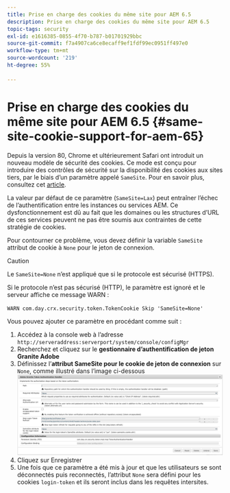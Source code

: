 ```yaml
---
title: Prise en charge des cookies du même site pour AEM 6.5
description: Prise en charge des cookies du même site pour AEM 6.5
topic-tags: security
exl-id: e1616385-0855-4f70-b787-b01701929bbc
source-git-commit: f7a4907ca6ce8ecaff9ef1fdf99ec0951ff497e0
workflow-type: tm+mt
source-wordcount: '219'
ht-degree: 55%

---
```


# Prise en charge des cookies du même site pour AEM 6.5 {#same-site-cookie-support-for-aem-65}

Depuis la version 80, Chrome et ultérieurement Safari ont introduit un nouveau modèle de sécurité des cookies. Ce mode est conçu pour introduire des contrôles de sécurité sur la disponibilité des cookies aux sites tiers, par le biais d’un paramètre appelé `SameSite`. Pour en savoir plus, consultez cet [article](https://web.dev/samesite-cookies-explained/).

La valeur par défaut de ce paramètre (`SameSite=Lax`) peut entraîner l’échec de l’authentification entre les instances ou services AEM. Ce dysfonctionnement est dû au fait que les domaines ou les structures d’URL de ces services peuvent ne pas être soumis aux contraintes de cette stratégie de cookies.

Pour contourner ce problème, vous devez définir la variable `SameSite` attribut de cookie à `None` pour le jeton de connexion.

>[!CAUTION]
>
>Le `SameSite=None` n’est appliqué que si le protocole est sécurisé (HTTPS).
>
>Si le protocole n’est pas sécurisé (HTTP), le paramètre est ignoré et le serveur affiche ce message WARN :
>
>`WARN com.day.crx.security.token.TokenCookie Skip 'SameSite=None'`

Vous pouvez ajouter ce paramètre en procédant comme suit :

1. Accédez à la console web à l’adresse `http://serveraddress:serverport/system/console/configMgr`
1. Recherchez et cliquez sur le **gestionnaire d’authentification de jeton Granite Adobe**
1. Définissez l’**attribut SameSite pour le cookie de jeton de connexion** sur `None`, comme illustré dans l’image ci-dessous
   ![samesite](assets/samesite1.png)
1. Cliquez sur Enregistrer
1. Une fois que ce paramètre a été mis à jour et que les utilisateurs se sont déconnectés puis reconnectés, l’attribut `None` sera défini pour les cookies `login-token` et ils seront inclus dans les requêtes intersites.
